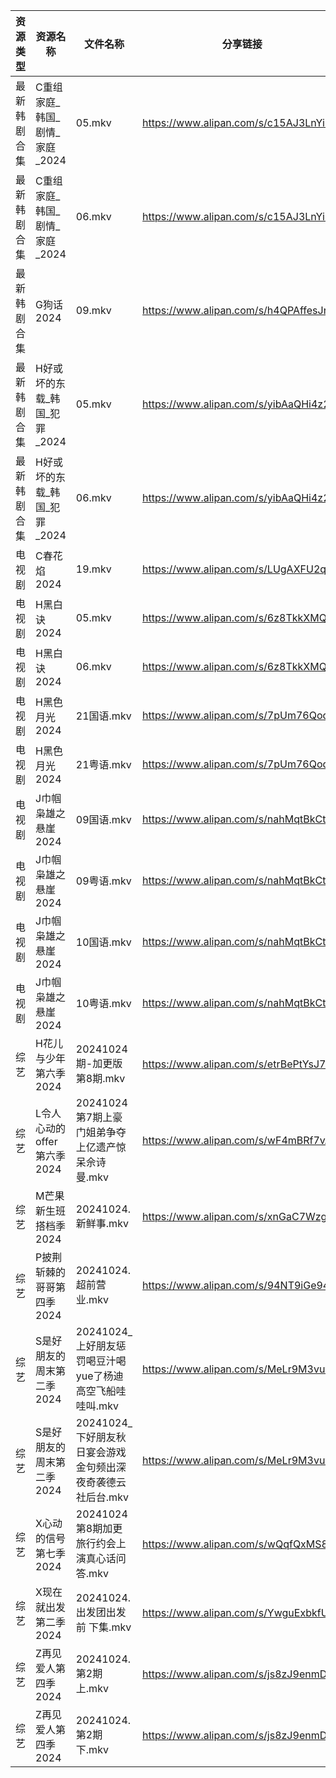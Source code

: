 | 资源类型   | 资源名称                | 文件名称                                 | 分享链接                                 | 更新时间                |
| ------ | ------------------- | ------------------------------------ | ------------------------------------ | ------------------- |
| 最新韩剧合集 | C重组家庭_韩国_剧情_家庭_2024 | 05.mkv                               | https://www.alipan.com/s/c15AJ3LnYiE | 2024-10-24 00:05:14 |
| 最新韩剧合集 | C重组家庭_韩国_剧情_家庭_2024 | 06.mkv                               | https://www.alipan.com/s/c15AJ3LnYiE | 2024-10-24 00:05:14 |
| 最新韩剧合集 | G狗话2024             | 09.mkv                               | https://www.alipan.com/s/h4QPAffesJn | 2024-10-24 00:05:23 |
| 最新韩剧合集 | H好或坏的东载_韩国_犯罪_2024  | 05.mkv                               | https://www.alipan.com/s/yibAaQHi4z2 | 2024-10-24 14:05:27 |
| 最新韩剧合集 | H好或坏的东载_韩国_犯罪_2024  | 06.mkv                               | https://www.alipan.com/s/yibAaQHi4z2 | 2024-10-24 14:05:26 |
| 电视剧    | C春花焰2024            | 19.mkv                               | https://www.alipan.com/s/LUgAXFU2qtc | 2024-10-24 14:05:13 |
| 电视剧    | H黑白诀2024            | 05.mkv                               | https://www.alipan.com/s/6z8TkkXMQkW | 2024-10-24 14:05:32 |
| 电视剧    | H黑白诀2024            | 06.mkv                               | https://www.alipan.com/s/6z8TkkXMQkW | 2024-10-24 14:05:31 |
| 电视剧    | H黑色月光2024           | 21国语.mkv                             | https://www.alipan.com/s/7pUm76Qoqso | 2024-10-24 14:05:34 |
| 电视剧    | H黑色月光2024           | 21粤语.mkv                             | https://www.alipan.com/s/7pUm76Qoqso | 2024-10-24 14:05:34 |
| 电视剧    | J巾帼枭雄之悬崖2024        | 09国语.mkv                             | https://www.alipan.com/s/nahMqtBkCts | 2024-10-24 14:05:40 |
| 电视剧    | J巾帼枭雄之悬崖2024        | 09粤语.mkv                             | https://www.alipan.com/s/nahMqtBkCts | 2024-10-24 14:05:40 |
| 电视剧    | J巾帼枭雄之悬崖2024        | 10国语.mkv                             | https://www.alipan.com/s/nahMqtBkCts | 2024-10-24 14:05:39 |
| 电视剧    | J巾帼枭雄之悬崖2024        | 10粤语.mkv                             | https://www.alipan.com/s/nahMqtBkCts | 2024-10-24 14:05:39 |
| 综艺     | H花儿与少年第六季2024       | 20241024期-加更版第8期.mkv                 | https://www.alipan.com/s/etrBePtYsJ7 | 2024-10-24 14:06:48 |
| 综艺     | L令人心动的offer第六季2024  | 20241024第7期上豪门姐弟争夺上亿遗产惊呆佘诗曼.mkv      | https://www.alipan.com/s/wF4mBRf7vAS | 2024-10-24 14:07:00 |
| 综艺     | M芒果新生班搭档季2024       | 20241024.新鲜事.mkv                     | https://www.alipan.com/s/xnGaC7WzgLK | 2024-10-24 14:07:13 |
| 综艺     | P披荆斩棘的哥哥第四季2024     | 20241024.超前营业.mkv                    | https://www.alipan.com/s/94NT9iGe94e | 2024-10-24 14:07:30 |
| 综艺     | S是好朋友的周末第二季2024     | 20241024_上好朋友惩罚喝豆汁喝yue了杨迪高空飞船哇哇叫.mkv | https://www.alipan.com/s/MeLr9M3vuvt | 2024-10-24 14:07:40 |
| 综艺     | S是好朋友的周末第二季2024     | 20241024_下好朋友秋日宴会游戏金句频出深夜奇袭德云社后台.mkv | https://www.alipan.com/s/MeLr9M3vuvt | 2024-10-24 14:07:39 |
| 综艺     | X心动的信号第七季2024       | 20241024第8期加更旅行约会上演真心话问答.mkv         | https://www.alipan.com/s/wQqfQxMS8Sx | 2024-10-24 14:08:13 |
| 综艺     | X现在就出发第二季2024       | 20241024.出发团出发前 下集.mkv               | https://www.alipan.com/s/YwguExbkfUt | 2024-10-24 14:08:16 |
| 综艺     | Z再见爱人第四季2024        | 20241024.第2期上.mkv                    | https://www.alipan.com/s/js8zJ9enmDc | 2024-10-24 14:08:26 |
| 综艺     | Z再见爱人第四季2024        | 20241024.第2期下.mkv                    | https://www.alipan.com/s/js8zJ9enmDc | 2024-10-24 14:08:25 |
